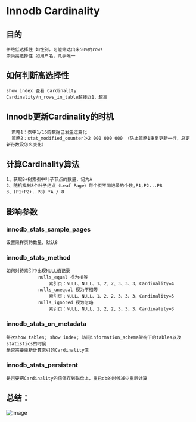 # Innodb Cardinality
## 目的
```
拒绝低选择性 如性别，可能筛选出来50%的rows
崇尚高选择性 如用户名，几乎唯一
```
	
## 如何判断高选择性
```
show index 查看 Cardinality
Cardinality/n_rows_in_table越接近1，越高
```
		
## Innodb更新Cardinality的时机
```
  策略1：表中1/16的数据已发生过变化
  策略2：stat_modified_counter＞2 000 000 000 （防止策略1重复更新一行，总更新行数没怎么变化）
```

## 计算Cardinality算法
```
1、获取B+树索引中叶子节点的数量，记为A
2、随机找到8个叶子结点（Leaf Page）每个页不同记录的个数,P1,P2...P8
3、(P1+P2+..P8) *A / 8
```

## 影响参数
### innodb_stats_sample_pages
```
设置采样页的数量，默认8
```
### innodb_stats_method
```
如何对待索引中出现NULL值记录
			nulls_equal 视为相等
				索引页：NULL、NULL、1、2、2、3、3、3，Cardinality=4
			nulls_unequal 视为不相等
				索引页：NULL、NULL、1、2、2、3、3、3，Cardinality=5
			nulls_ignored 视为忽略
				索引页：NULL、NULL、1、2、2、3、3、3，Cardinality=3
```
### innodb_stats_on_metadata
```
每次show tables; show index; 访问information_schema架构下的tables以及statistics的时候
是否需要重新计算索引的Cardinality值
```
### innodb_stats_persistent
```
是否要把Cardinality的值保存到磁盘上，重启db的时候减少重新计算
```

## 总结：
![image](https://image-static.segmentfault.com/387/226/3872265385-5c77e6da20b87)
